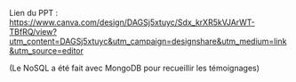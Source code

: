Lien du PPT : https://www.canva.com/design/DAGSj5xtuyc/Sdx_krXR5kVJArWT-TBfRQ/view?utm_content=DAGSj5xtuyc&utm_campaign=designshare&utm_medium=link&utm_source=editor

(Le NoSQL a été fait avec MongoDB pour recueillir les témoignages) 
